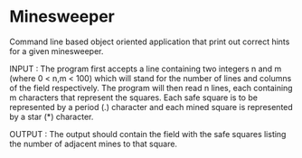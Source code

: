 # Minesweeper
Command line based object oriented application that print out correct hints for a given minesweeper. 

INPUT : The program first accepts a line containing two integers n and m (where 0 < n,m < 100) which will stand for the number of lines and columns of the field respectively. The program will then read n lines, each containing m characters that represent the squares. Each safe square is to be represented by a period (.) character and each mined square is represented by a star (*) character.

OUTPUT : The output should contain the field with the safe squares listing the number of adjacent mines to that square.
